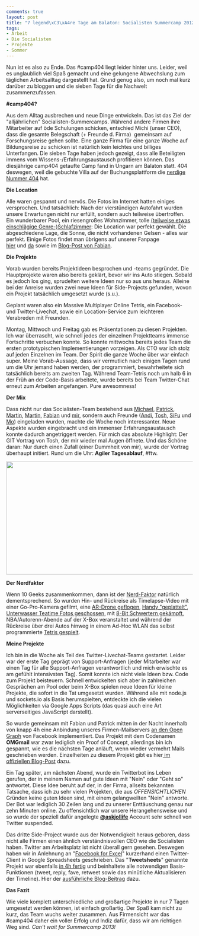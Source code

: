 ```yaml
---
comments: true
layout: post
title: "7 legend\xC3\xA4re Tage am Balaton: Socialisten Summercamp 2012"
tags:
- Arbeit
- Die Socialisten
- Projekte
- Sommer
---
```

Nun ist es also zu Ende. Das #camp404 liegt leider hinter uns. Leider, weil es unglaublich viel Spaß gemacht und eine gelungene Abwechslung zum täglichen Arbeitsalltag dargestellt hat. Grund genug also, um noch mal kurz darüber zu bloggen und die sieben Tage für die Nachwelt zusammenzufassen.



<strong>#camp404?</strong>

Aus dem Alltag ausbrechen und neue Dinge entwickeln. Das ist das Ziel der "alljährlichen" Socialisten-Summercamps. Während andere Firmen ihre Mitarbeiter auf öde Schulungen schicken, entschied Michi (unser CEO), dass die gesamte Belegschaft (+ Freunde d. Firma)  gemeinsam auf Forschungsreise gehen sollte. Eine ganze Firma für eine ganze Woche auf Bildungsreise zu schicken ist natürlich kein leichtes und billiges Unterfangen. Die sieben Tage haben jedoch gezeigt, dass alle Beteiligten immens vom Wissens-/Erfahrungsaustausch profitieren können. Das diesjährige camp404 getaufte Camp fand in Ungarn am Balaton statt. 404 deswegen, weil die gebuchte Villa auf der Buchungsplattform die <a href="http://www.balaton24.de/angebot-404.shtml">nerdige Nummer 404</a> hat.

<strong>Die Location</strong>

Alle waren gespannt und nervös. Die Fotos im Internet hatten einiges versprochen. Und tatsächlich: Nach der vierstündigen Autofahrt wurden unsere Erwartungen nicht nur erfüllt, sondern auch teilweise übertroffen. Ein wunderbarer Pool, ein riesengroßes Wohnzimmer, tolle <a href="http://twitter.com/catearcher/status/223047525735743489">(teilweise etwas einschlägige Genre-)Schlafzimmer</a>: Die Location war perfekt gewählt. Die abgeschiedene Lage, die Sonne, die nicht vorhandenen Gelsen - alles war perfekt. Einige Fotos findet man übrigens auf unserer Fanpage <a href="https://www.facebook.com/media/set/?set=a.393951993987912.81630.129842310398883&amp;type=1">hier</a> und <a href="https://www.facebook.com/media/set/?set=a.394294110620367.81705.129842310398883&amp;type=1">da</a> sowie im <a href="http://www.fabianpimminger.com/events/die-socialisten-summercamp-2012-a-geeks-dream-come-true/">Blog-Post von Fabian</a>.

<strong>Die Projekte</strong>

Vorab wurden bereits Projektideen besprochen und -teams gegründet. Die Hauptprojekte waren also bereits geklärt, bevor wir ins Auto stiegen. Sobald es jedoch los ging, sprudelten weitere Ideen nur so aus uns heraus. Alleine bei der Anreise wurden zwei neue Ideen für Side-Projects gefunden, wovon ein Projekt tatsächlich umgesetzt wurde (s.u.).

Geplant waren also ein Massive Multiplayer Online Tetris, ein Facebook- und Twitter-Livechat, sowie ein Location-Service zum leichteren Verabreden mit Freunden.

Montag, Mittwoch und Freitag gab es Präsentationen zu diesen Projekten. Ich war überrascht, wie schnell jedes der einzelnen Projektteams immense Fortschritte verbuchen konnte. So konnte mittwochs bereits jedes Team die ersten prototypischen Implementierungen vorzeigen. Als CTO war ich stolz auf jeden Einzelnen im Team. Der Spirit die ganze Woche über war einfach super. Meine Vorab-Aussage, dass wir vermutlich nach einigen Tagen rund um die Uhr jemand haben werden, der programmiert, bewahrheitete sich tatsächlich bereits am zweiten Tag. Während Team-Tetris noch um halb 6 in der Früh an der Code-Basis arbeitete, wurde bereits bei Team Twitter-Chat erneut zum Arbeiten angefangen. Pure awesomness!

<strong>Der Mix</strong>

Dass nicht nur das Socialisten-Team bestehend aus <a href="http://www.twitter.com/_subnet">Michael</a>, <a href="http://www.twitter.com/catearcher">Patrick</a>, <a href="http://www.twitter.com/marent">Martin</a>, <a href="http://www.twitter.com/life_in_future">Martin</a>, <a href="http://www.twitter.com/i_am_fabs">Fabian</a> und <a href="http://www.twitter.com/jollife">mir</a>, sondern auch Freunde (<a href="http://www.twitter.com/andreasklinger">Andi</a>, <a href="http://www.twitter.com/__tosh">Tosh</a>, <a href="http://www.twitter.com/0xx0">SiFu</a> und <a href="http://www.twitter.com/neuling2k">Mo</a>) eingeladen wurden, machte die Woche noch interessanter. Neue Aspekte wurden eingebracht und ein immenser Erfahrungsaustausch konnte dadurch angetriggert werden. Für mich das absolute Highlight: Der GIT Vortrag von Tosh, der mir wieder mal Augen öffnete. Und das Schöne daran: Nur durch einen Zufall (einer Dummheit von mir), wurde der Vortrag überhaupt initiert. Rund um die Uhr: <strong>Agiler Tagesablauf</strong>, #ftw.
<p style="text-align: center;"><img class="aligncenter  wp-image-342" title="399524_394504673932644_1015513781_n" src="http://johannes.nagl.name/wp-content/uploads/2012/07/399524_394504673932644_1015513781_n-640x305.jpg" alt="" width="640" height="305" /></p>
<strong>Der Nerdfaktor</strong>

Wenn 10 Geeks zusammenkommen, dann ist der <a href="http://twitter.com/jollife/status/222945627384987648">Nerd-Faktor</a> natürlich dementsprechend. So wurden Hin- und Rückreise als Timelapse-Video mit einer Go-Pro-Kamera gefilmt, eine <a href="https://www.facebook.com/photo.php?v=10151122498410864">AR-Drone geflogen</a>, <a href="http://twitter.com/andreasklinger/status/222295866680152064">Handy "geplattelt"</a>, <a href="https://www.facebook.com/photo.php?fbid=393952133987898&amp;set=a.393951993987912.81630.129842310398883&amp;type=1&amp;theater">Unterwasser Teatime Fotos geschossen</a>, mit <a href="http://www.fabianpimminger.com/wp-content/uploads/2012/07/NOKIA-Lumia-900_0004545-640x480.png">8-Bit Schwertern gekämpft</a>, NBA/Autorenn-Abende auf der X-Box veranstaltet und während der Rückreise über drei Autos hinweg in einem Ad-Hoc WLAN das selbst programmierte <a href="http://twitter.com/i_am_fabs/status/224069825499119617">Tetris gespielt</a>.

<strong>Meine Projekte</strong>

Ich bin in die Woche als Teil des Twitter-Livechat-Teams gestartet. Leider war der erste Tag geprägt von Support-Anfragen (jeder Mitarbeiter war einen Tag für alle Support-Anfragen verantwortlich und mich erwischte es am gefühlt intensivsten Tag). Somit konnte ich nicht viele Ideen bzw. Code zum Projekt beisteuern. Schnell entwickelten sich aber in zahlreichen Gesprächen am Pool oder beim X-Box spielen neue Ideen für kleine Projekte, die sofort in die Tat umgesetzt wurden. Während alle mit node.js und sockets.io als Basis herumspielten, entdeckte ich die vielen Möglichkeiten via Google Apps Scripts (das quasi auch eine Art serverseitiges JavaScript darstellt).

So wurde gemeinsam mit Fabian und Patrick mitten in der Nacht innerhalb von knapp 4h eine Anbindung unseres Firmen-Mailservers <a href="http://twitter.com/andreasklinger/status/223005728250671104">an den Open Graph</a> von Facebook implementiert. Das Projekt mit dem Codenamen <strong>OMGmail</strong> war zwar lediglich ein Proof of Concept, allerdings bin ich gespannt, wie es die nächsten Tage anläuft, wenn wieder vermehrt Mails geschrieben werden. Einzelheiten zu diesem Projekt gibt es hier<a href="http://die.socialisten.at/2012/07/behind-the-scenes-timeline-based-emails-for-improving-internal-communication/"> im offiziellen Blog-Post</a> dazu.

Ein Tag später, am nächsten Abend, wurde ein Twitterbot ins Leben gerufen, der in meinem Namen auf gute Ideen mit "Nein" oder "Geht so" antwortet. Diese Idee beruht auf der, in der Firma, allseits bekannten Tatsache, dass ich zu sehr vielen Projekten, die aus <em>OFFENSICHTLICHEN</em> Gründen keine guten Ideen sind, mit einem gelangweilten "Nein" antworte. Der Bot war lediglich 30 Zeilen lang und zu unserer Enttäuschung genau nur zehn Minuten online. Zu offensichtlich war unsere Herangehensweise und so wurde der speziell dafür angelegte <a href="http://www.twitter.com/askjollife"><strong>@askjollife</strong></a> Account sehr schnell von Twitter suspended.

Das dritte Side-Project wurde aus der Notwendigkeit heraus geboren, dass nicht alle Firmen einen ähnlich verständnisvollen CEO wie die Socialisten haben. Twitter am Arbeitsplatz ist nicht überall gern gesehen. Deswegen haben wir in Anlehnung an "<a href="http://mashable.com/2011/07/03/hardlyworkin-excel-facebook/">Facebook for Excel</a>" kurzerhand einen Twitter-Client in Google Spreadsheets geschrieben. Das "<strong>Tweetsheets</strong>" genannte Projekt war ebenfalls <a href="http://twitter.com/i_am_fabs/status/223756783724929026">in 4h fertig</a> und beinhaltete alle notwendigen Basis-Funktionen (tweet, reply, fave, retweet sowie das minütliche Aktualisieren der Timeline). Hier der <a href="http://die.socialisten.at/2012/08/tweetsheets-twitter-directly-from-within-google-docs/">ausführliche Blog-Beitrag</a> dazu.

<strong>Das Fazit</strong>

Wie viele komplett unterschiedliche und großartige Projekte in nur 7 Tagen umgesetzt werden können, ist einfach großartig. Der Spaß kam nicht zu kurz, das Team wuchs weiter zusammen. Aus Firmensicht war das #camp404 daher ein voller Erfolg und Indiz dafür, dass wir am richtigen Weg sind. <em>Can't wait for Summercamp 2013!</em>
